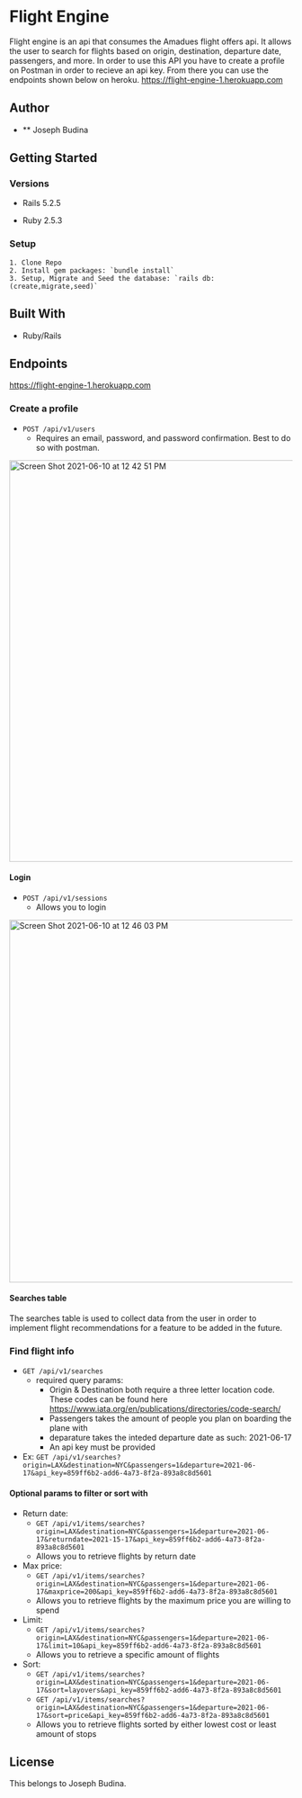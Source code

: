 # Flight Engine

Flight engine is an api that consumes the Amadues flight offers api. It allows the user to search for flights based on origin, destination, departure date, passengers, and more. In order to use this API you have to create a profile on Postman in order to recieve an api key. From there you can use the endpoints shown below on heroku. https://flight-engine-1.herokuapp.com

## Author

- ** Joseph Budina


## Getting Started

### Versions
  - Rails 5.2.5

  - Ruby 2.5.3

### Setup

    1. Clone Repo
    2. Install gem packages: `bundle install`
    3. Setup, Migrate and Seed the database: `rails db:(create,migrate,seed)`

## Built With

  - Ruby/Rails

## Endpoints

https://flight-engine-1.herokuapp.com

### Create a profile
  - `POST /api/v1/users`
    - Requires an email, password, and password confirmation. Best to do so with postman.
<img width="714" alt="Screen Shot 2021-06-10 at 12 42 51 PM" src="https://user-images.githubusercontent.com/52386927/121579901-64c30f00-c9e9-11eb-8a15-9901fa905159.png">


#### Login
  - `POST /api/v1/sessions`
    - Allows you to login
 <img width="645" alt="Screen Shot 2021-06-10 at 12 46 03 PM" src="https://user-images.githubusercontent.com/52386927/121580307-d3a06800-c9e9-11eb-963d-189b9491915f.png">
 
#### Searches table

The searches table is used to collect data from the user in order to implement flight recommendations for a feature to be added in the future.

### Find flight info
  - `GET /api/v1/searches`
    - required query params: 
      - Origin & Destination both require a three letter location code. These codes can be found here https://www.iata.org/en/publications/directories/code-search/
      - Passengers takes the amount of people you plan on boarding the plane with
      - deparature takes the inteded departure date as such: 2021-06-17
      - An api key must be provided
   - Ex: `GET /api/v1/searches?origin=LAX&destination=NYC&passengers=1&departure=2021-06-17&api_key=859ff6b2-add6-4a73-8f2a-893a8c8d5601`
#### Optional params to filter or sort with
  - Return date: 
    - `GET /api/v1/items/searches?origin=LAX&destination=NYC&passengers=1&departure=2021-06-17&returndate=2021-15-17&api_key=859ff6b2-add6-4a73-8f2a-893a8c8d5601`
    - Allows you to retrieve flights by return date
  - Max price:
    - `GET /api/v1/items/searches?origin=LAX&destination=NYC&passengers=1&departure=2021-06-17&maxprice=200&api_key=859ff6b2-add6-4a73-8f2a-893a8c8d5601`
    - Allows you to retrieve flights by the maximum price you are willing to spend
  - Limit:
    -  `GET /api/v1/items/searches?origin=LAX&destination=NYC&passengers=1&departure=2021-06-17&limit=10&api_key=859ff6b2-add6-4a73-8f2a-893a8c8d5601`
    - Allows you to retrieve a specific amount of flights
  - Sort:
    -  `GET /api/v1/items/searches?origin=LAX&destination=NYC&passengers=1&departure=2021-06-17&sort=layovers&api_key=859ff6b2-add6-4a73-8f2a-893a8c8d5601`
    -  `GET /api/v1/items/searches?origin=LAX&destination=NYC&passengers=1&departure=2021-06-17&sort=price&api_key=859ff6b2-add6-4a73-8f2a-893a8c8d5601`
    - Allows you to retrieve flights sorted by either lowest cost or least amount of stops

## License

  This belongs to Joseph Budina.
